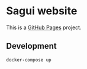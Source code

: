 # Sagui website

This is a [GitHub Pages](https://pages.github.com/) project.

## Development

```bash
docker-compose up
```
